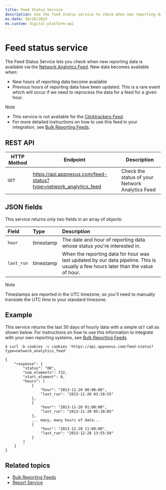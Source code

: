 ```yaml
---
title: Feed Status Service
description: Use the feed status service to check when new reporting data is available via the network analytics feed.
ms.date: 10/28/2023
ms.custom: digital-platform-api
---
```


# Feed status service

The Feed Status Service lets you check when new reporting data is available via the [Network Analytics Feed](./network-analytics-feed.md). New data becomes available when:

- New hours of reporting data become available
- Previous hours of reporting data have been updated. This is a rare event which will occur if we need to reprocess the data for a feed for a given hour.

> [!NOTE]
> - This service is not available for the [Clicktrackers Feed](./clicktrackers-feed.md).
> - For more detailed instructions on how to use this feed in your integration, see [Bulk Reporting Feeds](./bulk-reporting-feeds.md).

## REST API

| HTTP Method | Endpoint | Description |
|---|---|---|
| `GET` | https://api.appnexus.com/feed-status?type=network_analytics_feed | Check the status of your Network Analytics Feed |

## JSON fields

This service returns only two fields in an array of objects:

| Field | Type | Description |
|:---|:---|:---|
| `hour` | timestamp | The date and hour of reporting data whose status you're interested in. |
| `last_run` | timestamp | When the reporting data for hour was last updated by our data pipeline. This is usually a few hours later than the value of hour. |

> [!NOTE]
> Timestamps are reported in the UTC timezone, so you'll need to manually translate the UTC time to your standard timezone.

## Example

This service returns the last 30 days of hourly data with a simple `GET` call as shown below. For instructions on how to use this information to integrate with your own reporting systems, see [Bulk Reporting Feeds](./bulk-reporting-feeds.md).

```
$ curl -b cookies -c cookies 'https://api.appnexus.com/feed-status?type=network_analytics_feed'

{
    "response": {
        "status": "OK",
        "num_elements": 732,
        "start_element": 0,
        "hours": [
            {
                "hour": "2013-11-20 00:00:00",
                "last_run": "2013-11-20 03:10:55"
            },
            {
                "hour": "2013-11-20 01:00:00",
                "last_run": "2013-11-20 05:10:05"
            },
            ... many, many hours of data...
            {
                "hour": "2013-12-20 11:00:00",
                "last_run": "2013-12-20 13:55:50"
            }
        ]
    }
}
```

## Related topics

- [Bulk Reporting Feeds](./bulk-reporting-feeds.md)
- [Report Service](./report-service.md)
